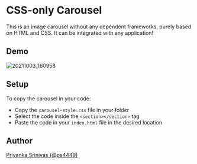 # CSS-only Carousel

This is an image carousel without any dependent frameworks, purely based on HTML and CSS. It can be integrated with any application!

## Demo

![20211003_160958](https://user-images.githubusercontent.com/67458613/136073345-69aef9b6-5bdf-4c93-8717-7124d0f35db8.gif)

## Setup

To copy the carousel in your code:
- Copy the `carousel-style.css` file in your folder
- Select the code inside the `<section></section>` tag
- Paste the code in your `index.html` file in the desired location

## Author

[Priyanka Srinivas (@ps4449)](https://github.com/ps4449)
